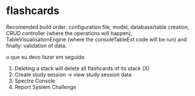# flashcards

Recomended build order:
configuration file, model, database/table creation, CRUD controller (where the operations will happen), TableVisualisationEngine (where the consoleTableExt code will be run) and finally: validation of data.

o que eu devo fazer em seguida:
1. Deleting a stack will delete all flashcards of its stack (X)
2. Create study session -> view study session data
3. Spectre Console
4. Report System Challenge